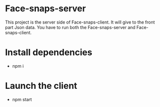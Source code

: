 # Face-snaps-server
This project is the server side of Face-snaps-client. It will give to the front part Json data. 
You have to run both the Face-snaps-server and Face-snaps-client.

# Install dependencies
- npm i

# Launch the client
- npm start 
